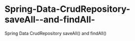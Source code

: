 # Spring-Data-CrudRepository-saveAll--and-findAll-
Spring Data CrudRepository saveAll() and findAll()
